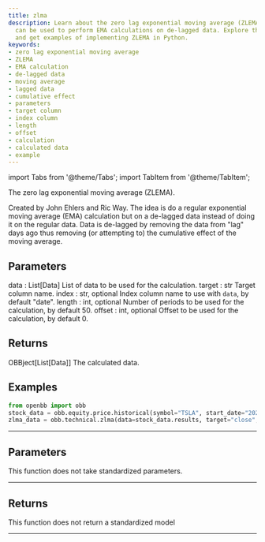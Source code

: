 ```yaml
---
title: zlma
description: Learn about the zero lag exponential moving average (ZLEMA) and how it
  can be used to perform EMA calculations on de-lagged data. Explore the parameters
  and get examples of implementing ZLEMA in Python.
keywords:
- zero lag exponential moving average
- ZLEMA
- EMA calculation
- de-lagged data
- moving average
- lagged data
- cumulative effect
- parameters
- target column
- index column
- length
- offset
- calculation
- calculated data
- example
---
```



<!-- markdownlint-disable MD012 MD031 MD033 -->

import Tabs from '@theme/Tabs';
import TabItem from '@theme/TabItem';

The zero lag exponential moving average (ZLEMA).

Created by John Ehlers and Ric Way. The idea is do a
regular exponential moving average (EMA) calculation but
on a de-lagged data instead of doing it on the regular data.
Data is de-lagged by removing the data from "lag" days ago
thus removing (or attempting to) the cumulative effect of
the moving average.

Parameters
----------
data : List[Data]
List of data to be used for the calculation.
target : str
Target column name.
index : str, optional
Index column name to use with `data`, by default "date".
length : int, optional
Number of periods to be used for the calculation, by default 50.
offset : int, optional
Offset to be used for the calculation, by default 0.

Returns
-------
OBBject[List[Data]]
The calculated data.

Examples
--------
```python
from openbb import obb
stock_data = obb.equity.price.historical(symbol="TSLA", start_date="2023-01-01", provider="fmp")
zlma_data = obb.technical.zlma(data=stock_data.results, target="close", length=50, offset=0)
```


---

## Parameters

This function does not take standardized parameters.

---

## Returns

This function does not return a standardized model

---

